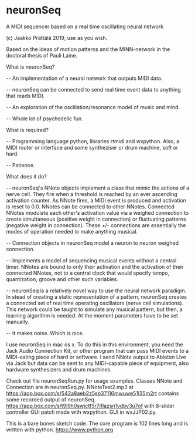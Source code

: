 # neuronSeq
A MIDI sequencer based on a real time oscillating neural network



(c) Jaakko Prättälä 2019, use as you wish.



Based on the ideas of motion patterns and the MINN-network in the doctoral thesis of Pauli Laine.


What is neuronSeq?

-- An implementation of a neural network that outputs MIDI data.

-- neuronSeq can be connected to send real time event data to anything that reads MIDI.

-- An exploration of the oscillation/resonance model of music and mind.

-- Whole lot of psychedelic fun.




What is required?

-- Programming language python, libraries rtmidi and wxpython.
Also, a MIDI router or interface and some syntheziser or drum machine, soft or hard.

-- Patience.






What does it do?


-- neuronSeq's NNote objects implement a class that mimic the actions of a nerve cell.
   They fire when a threshold is reached by an ever ascending activation counter. As NNote fires,
   a MIDI event is produced and activation is reset to 0.0.
   NNotes can be connected to other NNotes. Connected NNotes modulate each other's activation value
   via a weighed connection to create simultaneous (positive weight in connection)
   or fluctuating patterns (negative weight in connection). These +/- connections
   are essentially the modes of operation needed to make anything musical.

-- Connection objects in neuronSeq model a neuron to neuron weighed connection.

-- Implements a model of sequencing musical events without a central timer. NNotes are bound to only their activation
   and the activation of their connected NNotes, not to a central clock that would specify tempo, quantization, groove
   and other such variables.


-- neuronSeq is a relatively novel way to use the neural network paradigm. In stead of creating a static
   representation of a pattern, neuronSeq creates a connected set of real time operating oscillators
   (nerve cell simulations). This network could be taught to simulate any musical pattern,
   but then, a learning algorithm is needed. At the moment parameters have to be set manually.


-- It makes noise. Which is nice.
   





I use neuronSeq in mac os x. To do this in this environment, you need the Jack Audio Connection Kit,
or other program that can pass MIDI events to a MIDI-eating piece of hard or software.
I send NNote output to Ableton Live via Jack but data can be sent to any MIDI-capable piece of equipment, also
hardware synthesizers and drum machines.



Check out file neuronSeqRun.py for usage examples. Classes NNote and Connection are in neuronSeq.py.
NNoteTest2.mp3 at https://app.box.com/s/542a8aeb2z5sp37116mwuwe51l35m2rt contains some recorded output of
neuronSeq. https://app.box.com/s/t9l9h0swjctf5r7iflazsn1vdbv3u7of with 8-slider controller GUI patch
made with wxpython. GUI in wxJJP02.py.

This is a bare bones sketch code. The core program is 102 lines long and is written with python. https://www.python.org



